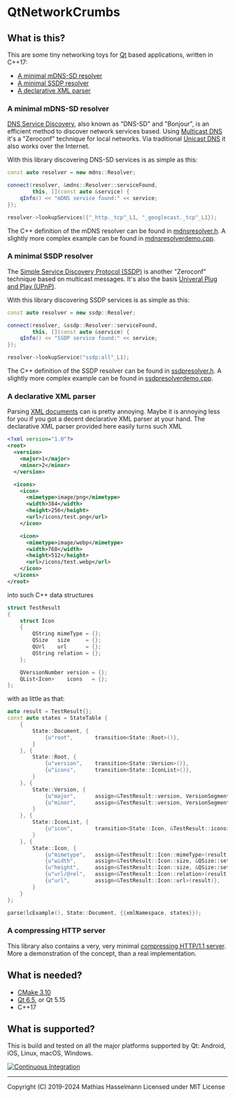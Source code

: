 # QtNetworkCrumbs

## What is this?

This are some tiny networking toys for [Qt][qt-opensource] based applications, written in C++17:

* [A minimal mDNS-SD resolver](#a-minimal-mdns-sd-resolver)
* [A minimal SSDP resolver](#a-minimal-ssdp-resolver)
* [A declarative XML parser](#a-declarative-xml-parser)

### A minimal mDNS-SD resolver

[DNS Service Discovery][DNS-SD], also known as "DNS-SD" and "Bonjour", is an efficient method to discover
network services based. Using [Multicast DNS][mDNS] it's a "Zeroconf" technique for local networks. Via
traditional [Unicast DNS][DNS] it also works over the Internet.

With this library discovering DNS-SD services is as simple as this:

```C++
const auto resolver = new mdns::Resolver;

connect(resolver, &mdns::Resolver::serviceFound,
        this, [](const auto &service) {
    qInfo() << "mDNS service found:" << service;
});

resolver->lookupServices({"_http._tcp"_L1, "_googlecast._tcp"_L1});
```

The C++ definition of the mDNS resolver can be found in [mdnsresolver.h](mdns/mdnsresolver.h).
A slightly more complex example can be found in [mdnsresolverdemo.cpp](mdns/mdnsresolverdemo.cpp).

### A minimal SSDP resolver

The [Simple Service Discovery Protocol (SSDP)][SSDP] is another "Zeroconf" technique based on multicast messages.
It's also the basis [Univeral Plug and Play (UPnP)][UPnP].

With this library discovering SSDP services is as simple as this:

```C++
const auto resolver = new ssdp::Resolver;

connect(resolver, &ssdp::Resolver::serviceFound,
        this, [](const auto &service) {
    qInfo() << "SSDP service found:" << service;
});

resolver->lookupService("ssdp:all"_L1);
```

The C++ definition of the SSDP resolver can be found in [ssdpresolver.h](ssdp/ssdpresolver.h).
A slightly more complex example can be found in [ssdpresolverdemo.cpp](ssdp/ssdpresolverdemo.cpp).

### A declarative XML parser

Parsing [XML documents][XML] can is pretty annoying.
Maybe it is annoying less for you if you got a decent declarative XML parser at your hand.
The declarative XML parser provided here easily turns such XML

```XML
<?xml version="1.0"?>
<root>
  <version>
    <major>1</major>
    <minor>2</minor>
  </version>

  <icons>
    <icon>
      <mimetype>image/png</mimetype>
      <width>384</width>
      <height>256</height>
      <url>/icons/test.png</url>
    </icon>

    <icon>
      <mimetype>image/webp</mimetype>
      <width>768</width>
      <height>512</height>
      <url>/icons/test.webp</url>
    </icon>
  </icons>
</root>
```

into such C++ data structures

```C++
struct TestResult
{
    struct Icon
    {
        QString mimeType = {};
        QSize   size     = {};
        QUrl    url      = {};
        QString relation = {};
    };

    QVersionNumber version = {};
    QList<Icon>    icons   = {};
};
```

with as little as that:

```C++
auto result = TestResult{};
const auto states = StateTable {
    {
        State::Document, {
            {u"root",       transition<State::Root>()},
        }
    }, {
        State::Root, {
            {u"version",    transition<State::Version>()},
            {u"icons",      transition<State::IconList>()},
        }
    }, {
        State::Version, {
            {u"major",      assign<&TestResult::version, VersionSegment::Major>(result)},
            {u"minor",      assign<&TestResult::version, VersionSegment::Minor>(result)},
        }
    }, {
        State::IconList, {
            {u"icon",       transition<State::Icon, &TestResult::icons>(result)},
        }
    }, {
        State::Icon, {
            {u"mimetype",   assign<&TestResult::Icon::mimeType>(result)},
            {u"width",      assign<&TestResult::Icon::size, &QSize::setWidth>(result)},
            {u"height",     assign<&TestResult::Icon::size, &QSize::setHeight>(result)},
            {u"url/@rel",   assign<&TestResult::Icon::relation>(result)},
            {u"url",        assign<&TestResult::Icon::url>(result)},
        }
    }
};

parse(lcExample(), State::Document, {{xmlNamespace, states}});
```

### A compressing HTTP server

This library also contains a very, very minimal [compressing HTTP/1.1 server](http/compressingserver.cpp).
More a demonstration of the concept, than a real implementation.

## What is needed?

- [CMake 3.10](https://cmake.org/)
- [Qt 6.5][qt-opensource], or Qt 5.15
- C++17

## What is supported?

This is build and tested on all the major platforms supported by Qt:
Android, iOS, Linux, macOS, Windows.

[![Continuous Integration][build-status.svg]][build-status]

---

Copyright (C) 2019-2024 Mathias Hasselmann
Licensed under MIT License

<!-- some more complex links -->
[build-status.svg]: https://github.com/hasselmm/QtNetworkCrumbs/actions/workflows/integration.yaml/badge.svg
[build-status]:     https://github.com/hasselmm/QtNetworkCrumbs/actions/workflows/integration.yaml

[qt-opensource]:    https://www.qt.io/download-open-source

[DNS-SD]:           https://en.wikipedia.org/wiki/Zero-configuration_networking#DNS-SD
[DNS]:              https://en.wikipedia.org/wiki/Domain_Name_System#DNS_message_format
[mDNS]:             https://en.wikipedia.org/wiki/Multicast_DNS
[SSDP]:             https://en.wikipedia.org/wiki/Simple_Service_Discovery_Protocol
[UPnP]:             https://en.wikipedia.org/wiki/Universal_Plug_and_Play
[XML]:              https://en.wikipedia.org/wiki/XML
